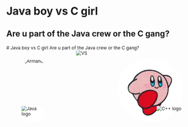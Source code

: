 # Java boy vs C girl
## Are u part of the Java crew or the C gang?

<svg fill="none" viewBox="0 0 600 300" width="600" height="300" xmlns="http://www.w3.org/2000/svg">
  <foreignObject width="100%" height="100%">
    <div xmlns="http://www.w3.org/1999/xhtml">
    # Java boy vs C girl
Are u part of the Java crew or the C gang?
<svg fill="none" viewBox="0 0 600 300" width="600" height="300" xmlns="http://www.w3.org/2000/svg">
  <foreignObject width="100%" height="100%">
<div style="display:flex; justify-content:space-around; align-items:center;">
    <div style="display:flex; flex-direction:column; position:relative; height:fit-content;">
        <img src="https://avatars.githubusercontent.com/u/113733780?v=4" alt="Armando" style="height:200px; border-radius:100px;">
        <div style="background:white; position:absolute; border-radius:100px; height:50px; bottom:1px;  right:5px">
            <img src="https://cdn-icons-png.flaticon.com/512/226/226777.png" href= "https://www.java.com/es/" alt="Java logo" style="height:50px; width:50px">
        </div>
    </div>
    <img src="https://www.pngall.com/wp-content/uploads/5/Combat-Versus-PNG-Free-Download.png" alt="VS" style="height:250px;">
    <div style="display:flex; flex-direction:column; position:relative; height:fit-content;">
        <img src="./Extras/Kirby.png" alt="Ramona" style="height:200px; border-radius:100px;">
        <div style="position:absolute; border-radius:100px; height:50px; bottom:1px;  right:5px">
            <img src="https://upload.wikimedia.org/wikipedia/commons/thumb/1/18/ISO_C%2B%2B_Logo.svg/1200px-ISO_C%2B%2B_Logo.svg.png" href="https://cplusplus.com" alt="C++ logo" style="height:50px; width:50px">
        </div>
    </div>  
</div>

  </foreignObject>
</svg>
    </div>
  </foreignObject>
</svg>

